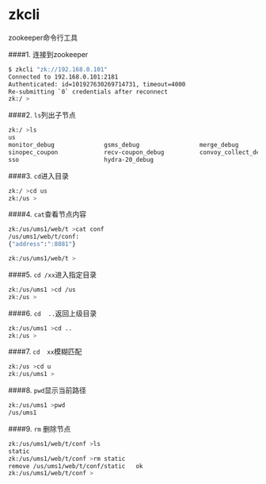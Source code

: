 # zkcli
zookeeper命令行工具

####1. 连接到zookeeper

```sh
$ zkcli "zk://192.168.0.101"
Connected to 192.168.0.101:2181
Authenticated: id=101927630269714731, timeout=4000
Re-submitting `0` credentials after reconnect
zk:/ >

```

####2. `ls`列出子节点
```sh
zk:/ >ls
us            
monitor_debug              gsms_debug                 merge_debug                ServerMonitor              
sinopec_coupon             recv-coupon_debug          convoy_collect_debug       dxcsh_debug                
sso                        hydra-20_debug             
```

####3. `cd`进入目录
```sh
zk:/ >cd us
zk:/us >

```

####4. `cat`查看节点内容
```sh
zk:/us/ums1/web/t >cat conf
/us/ums1/web/t/conf:
{"address":":8081"}

zk:/us/ums1/web/t >
```
####5. `cd /xx`进入指定目录
```sh
zk:/us/ums1 >cd /us
zk:/us >
```

####6. `cd  ..`返回上级目录
```sh
zk:/us/ums1 >cd ..
zk:/us >

```
####7. `cd  xx`模糊匹配
```sh
zk:/us >cd u
zk:/us/ums1 >
```



####8. `pwd`显示当前路径
```sh
zk:/us/ums1 >pwd
/us/ums1
```

####9. `rm` 删除节点
```sh
zk:/us/ums1/web/t/conf >ls
static 
zk:/us/ums1/web/t/conf >rm static
remove /us/ums1/web/t/conf/static	ok
zk:/us/ums1/web/t/conf >
```
